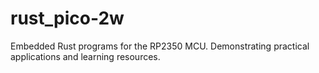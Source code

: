 # rust_pico-2w
Embedded Rust programs for the RP2350 MCU. Demonstrating practical applications and learning resources. 
